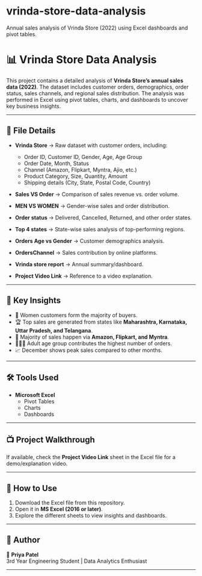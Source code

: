# vrinda-store-data-analysis
Annual sales analysis of Vrinda Store (2022) using Excel dashboards and pivot tables.
# 📊 Vrinda Store Data Analysis

This project contains a detailed analysis of **Vrinda Store’s annual sales data (2022)**. The dataset includes customer orders, demographics, order status, sales channels, and regional sales distribution. The analysis was performed in Excel using pivot tables, charts, and dashboards to uncover key business insights.

---

## 📂 File Details
- **Vrinda Store** → Raw dataset with customer orders, including:
  - Order ID, Customer ID, Gender, Age, Age Group  
  - Order Date, Month, Status  
  - Channel (Amazon, Flipkart, Myntra, Ajio, etc.)  
  - Product Category, Size, Quantity, Amount  
  - Shipping details (City, State, Postal Code, Country)  

- **Sales VS Order** → Comparison of sales revenue vs. order volume.  
- **MEN VS WOMEN** → Gender-wise sales and order distribution.  
- **Order status** → Delivered, Cancelled, Returned, and other order states.  
- **Top 4 states** → State-wise sales analysis of top-performing regions.  
- **Orders Age vs Gender** → Customer demographics analysis.  
- **OrdersChannel** → Sales contribution by online platforms.  
- **Vrinda store report** → Annual summary/dashboard.  
- **Project Video Link** → Reference to a video explanation.  

---

## 🎯 Key Insights
- 👩 Women customers form the majority of buyers.  
- 🏆 Top sales are generated from states like **Maharashtra, Karnataka, Uttar Pradesh, and Telangana**.  
- 🛒 Majority of sales happen via **Amazon, Flipkart, and Myntra**.  
- 👨‍👩‍👧 Adult age group contributes the highest number of orders.  
- 📈 December shows peak sales compared to other months.  

---

## 🛠 Tools Used
- **Microsoft Excel**  
  - Pivot Tables  
  - Charts  
  - Dashboards  

---

## 📺 Project Walkthrough
If available, check the **Project Video Link** sheet in the Excel file for a demo/explanation video.

---

## 🚀 How to Use
1. Download the Excel file from this repository.  
2. Open it in **MS Excel (2016 or later)**.  
3. Explore the different sheets to view insights and dashboards.  

---

## 📌 Author
👩 **Priya Patel**  
3rd Year Engineering Student | Data Analytics Enthusiast  

---
